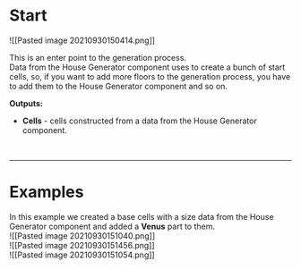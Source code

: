 # **Start**
  
![[Pasted image 20210930150414.png]]

This is an enter point to the generation process.     
Data from the House Generator component uses to create a bunch of start cells, so, if you want to add more floors to the generation process, you have to add them to the House Generator component and so on.  

**Outputs:**

- **Cells** - cells constructed from a data from the House Generator component.

<br />

--------

# Examples
In this example we created a base cells with a size data from the House Generator component and added a **Venus** part to them.  
![[Pasted image 20210930151040.png]]  
![[Pasted image 20210930151456.png]]  
![[Pasted image 20210930151054.png]]  